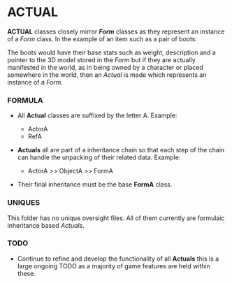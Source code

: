 # ACTUAL
**ACTUAL** classes closely mirror ***Form*** classes as they represent an instance of a *Form* class. In the example of an item such as a pair of boots: 

The boots would have their base stats such as weight, description and a pointer to the 3D model stored in the *Form* but if they are actually manifested in the world, as in being owned by a character or placed somewhere in the world, then an *Actual* is made which represents an instance of a *Form*.

### FORMULA

* All **Actual** classes are suffixed by the letter A. Example:
	* ActorA
	* RefA
* **Actuals** all are part of a inheritance chain so that each step of the chain can handle the unpacking of their related data. Example:
	* ActorA >> ObjectA >> FormA

* Their final inheritance must be the base **FormA** class.
	
### UNIQUES
This folder has no unique oversight files. All of them currently are formulaic inheritance based *Actuals*.

### TODO
* Continue to refine and develop the functionality of all **Actuals** this is a large ongoing TODO as a majority of game features are held within these.